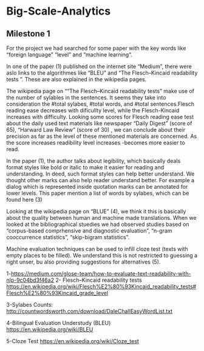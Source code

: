 # Big-Scale-Analytics
## Milestone 1

For the project we had searched for some paper with the key words like “foreign language” “level” and “machine learning”. 

In one of the paper (1) published on the  internet site “Medium”, there were aslo links to the algorithmes like “BLEU” and “The Flesch–Kincaid readability tests ”. These are also explained in the wikipedia pages. 

The wikipedia page on ““The Flesch–Kincaid readability tests”   make use of the number of sylables in the sentences. It seems they take into consideration the #total sylabes,  #total words, and #total sentences.Flesch reading ease decreases with dificullty level, while the Flesch-Kincaid increases with difficulty.  Looking  some scores for Flesch reading ease test about  the daily used text materials like newspaper “Daily Digest” (score of 65), “Harward Law Review” (score of 30) , we can conclude about their precision as far as the level of these mentioned materials are concerned. As the score increases readibility level increases -becomes more easier to read.


In the paper (1), the author talks about legibility, which basically deals format styles like bold or italic to make it easier for reading and understanding. In deed, such format styles can help better understand. We thought other marks can also help reader understand better. For example a dialog which is represented inside quotation marks can be annotated for lower levels. This paper mention a list of words by sylabes, which can be found here (3)

Looking at the wikipedia page on “BLUE” (4), we think it this is basically about the quality between human and machine made translations. When we looked at the bibliographical stuedies we had observed studies based on “corpus-based comprhensive and diagnostic evaluation”, “n-gram cooccurrence statistics”, “skip-bigram statistics”.

Machine evaluation techniques can be used to infill cloze test (texts with empty places to be filled). We understand this is not restricted to guessing a right unser, bu also providing suggestions for alternatives (5).
 

1-https://medium.com/glose-team/how-to-evaluate-text-readability-with-nlp-9c04bd3f46a2
2- Flesch–Kincaid readability tests
https://en.wikipedia.org/wiki/Flesch%E2%80%93Kincaid_readability_tests#Flesch%E2%80%93Kincaid_grade_level

3-Sylabes Counts:
http://countwordsworth.com/download/DaleChallEasyWordList.txt

4-Bilingual Evaluation Understudy  (BLEU)
https://en.wikipedia.org/wiki/BLEU

5-Cloze Test
https://en.wikipedia.org/wiki/Cloze_test

